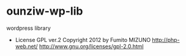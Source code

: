 ounziw-wp-lib
=============

wordpress library


* License
GPL ver.2
Copyright 2012 by Fumito MIZUNO http://php-web.net/
http://www.gnu.org/licenses/gpl-2.0.html

